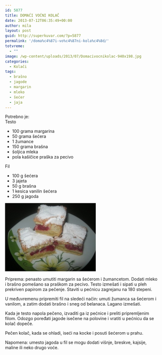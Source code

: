 ```yaml
---
id: 5877
title: DOMAĆI VOĆNI KOLAČ
date: 2013-07-12T06:35:49+00:00
author: mila
layout: post
guid: http://superkuvar.com/?p=5877
permalink: '/doma%c4%87i-vo%c4%87ni-kola%c4%8d/'
totvreme:
  - ""
image: /wp-content/uploads/2013/07/Domacivocnikolac-940x198.jpg
categories:
  - Kolači
tags:
  - brašno
  - jagode
  - margarin
  - mleko
  - šećer
  - jaja
---
```

Potrebno je:  
Testo

  * 100 grama margarina
  * 50 grama šećera
  * 1 žumance
  * 150 grama brašna
  * šoljica mleka
  * pola kašičice praška za pecivo

Fil

  * 100 g šećera
  * 3 jajeta
  * 50 g brašna
  * 1 kesica vanilin šećera
  * 250 g jagoda

<img class="alignnone size-medium wp-image-5879" src="/wp-content/uploads/2013/07/Domacivocnikolac-300x225.jpg" alt="Domacivocnikolac" width="300" height="225" /> 

Priprema: penasto umutiti margarin sa šećerom i žumancetom. Dodati mleko i brašno pomešano sa praškom za pecivo. Testo izmešati i sipati u pleh prekriven papirom za pečenje. Staviti u pećnicu zagrejanu na 180 stepeni.

U međuvremenu pripremiti fil na sledeći način: umuti žumanca sa šećerom i vanilom, a zatim dodati brašno i sneg od belanaca. Lagano izmešati.

Kada je testo napola pečeno, izvaditi ga iz pećnice i preliti pripremljenim filom. Odozgo poređati jagode isečene na polovine i vratiti u pećnicu da se kolač dopeče.

Pečen kolač, kada se ohladi, iseći na kocke i posuti šećerom u prahu.

Napomena: umesto jagoda u fil se mogu dodati višnje, breskve, kajsije, maline ili neko drugo voće.